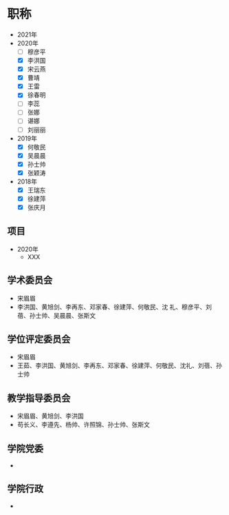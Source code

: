 # 职称
* 2021年
* 2020年
  - [ ] 穆彦平
  - [x] 李洪国
  - [x] 宋云燕
  - [x] 曹靖
  - [x] 王雷
  - [x] 徐春明
  - [ ] 李蕊
  - [ ] 张娜
  - [ ] 谌娜
  - [ ] 刘丽丽
* 2019年
  - [x] 何敬民
  - [x] 吴晨晨
  - [x] 孙士帅
  - [x] 张颖涛
* 2018年
  - [x] 王瑞东
  - [x] 徐建萍
  - [x] 张庆月

## 项目
* 2020年
  - XXX
  
## 学术委员会
* 宋眉眉
* 李洪国、黄旭剑、李再东、邓家春、徐建萍、何敬民、沈  礼、穆彦平、刘 蓓、孙士帅、吴晨晨、张斯文

## 学位评定委员会
* 宋眉眉
* 王茹、李洪国、黄旭剑、李再东、邓家春、徐建萍、何敬民、沈礼、刘蓓、孙士帅

## 教学指导委员会
* 宋眉眉、黄旭剑、李洪国
* 苟长义、李遵先、杨帅、许照锦、孙士帅、张斯文

## 学院党委
* 

## 学院行政
* 
